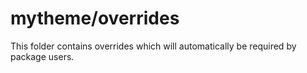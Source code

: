 # mytheme/overrides

This folder contains overrides which will automatically be required by package users.
